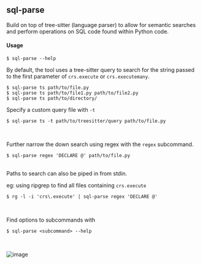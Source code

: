 ## sql-parse

Build on top of tree-sitter (language parser) to allow for semantic searches and perform
operations on SQL code found within Python code.

#### Usage

```
$ sql-parse --help
```

By default, the tool uses a tree-sitter query to search for the string passed to
the first parameter of `crs.execute` or `crs.executemany`.
```
$ sql-parse ts path/to/file.py
$ sql-parse ts path/to/file1.py path/to/file2.py
$ sql-parse ts path/to/directory/
```

Specify a custom query file with `-t`
```
$ sql-parse ts -t path/to/treesitter/query path/to/file.py
```


<br>

Further narrow the down search using regex with the `regex` subcommand.
```
$ sql-parse regex 'DECLARE @' path/to/file.py
```

<br>
Paths to search can also be piped in from stdin.

eg: using ripgrep to find all files containing `crs.execute`
```
$ rg -l -i 'crs\.execute' | sql-parse regex 'DECLARE @'
```

<br>

Find options to subcommands with
```
$ sql-parse <subcommand> --help
```


<br>

![image](https://github.com/jamestrew/sql-parse/assets/66286082/d451103f-43e5-44cd-9c9e-40356e98a978)
